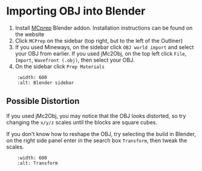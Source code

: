 <!---
title: Importing OBJ into Blender
path: /buildtheearth/rendering/blender
version: 1.0.0
authors:
    - @VapoR
--->

# Importing OBJ into Blender

1. Install [MCprep](https://theduckcow.com/dev/blender/mcprep/) Blender addon. Installation instructions can be found on the website
2. Click `MCPrep` on the sidebar (top right, but to the left of the Outliner)
3. If you used Mineways, on the sidebar click `OBJ world import` and select your OBJ from earlier. If you used jMc2Obj, on the top left click `File`, `Import`, `Wavefront (.obj)`, then select your OBJ.
4. On the sidebar click `Prep Materials`

```{image} ../../../../images/blender_sidebar.png
    :width: 600
    :alt: Blender sidebar
```
## Possible Distortion

If you used jMc2Obj, you may notice that the OBJ looks distorted, so try changing the `x/y/z` scales until the blocks are square cubes.

If you don't know how to reshape the OBJ, try selecting the build in Blender, on the right side panel enter in the search box `Transform`, then tweak the scales.

```{image} ../../../../images/transform.png
    :width: 600
    :alt: Transform
```